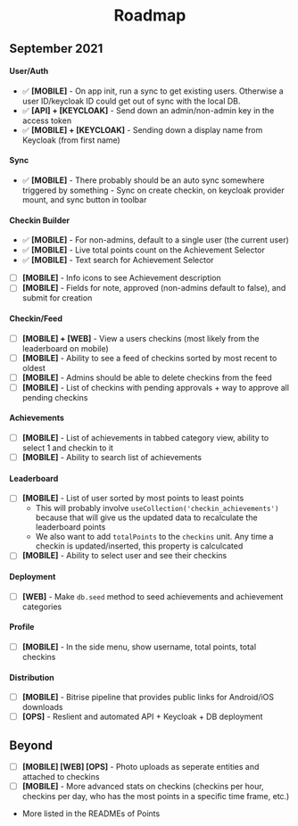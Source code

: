 <h1 align="center">Roadmap</h1>

## September 2021

#### User/Auth

- ✅ **[MOBILE]** - On app init, run a sync to get existing users. Otherwise a user ID/keycloak ID could get out of sync with the local DB.
- ✅ **[API] + [KEYCLOAK]** - Send down an admin/non-admin key in the access token
- ✅ **[MOBILE] + [KEYCLOAK]** - Sending down a display name from Keycloak (from first name)

#### Sync

- ✅ **[MOBILE]** - There probably should be an auto sync somewhere triggered by something - Sync on create checkin, on keycloak provider mount, and sync button in toolbar

#### Checkin Builder

- ✅ **[MOBILE]** - For non-admins, default to a single user (the current user)
- ✅ **[MOBILE]** - Live total points count on the Achievement Selector
- ✅ **[MOBILE]** - Text search for Achievement Selector
- [ ] **[MOBILE]** - Info icons to see Achievement description
- [ ] **[MOBILE]** - Fields for note, approved (non-admins default to false), and submit for creation

#### Checkin/Feed

- [ ] **[MOBILE] + [WEB]** - View a users checkins (most likely from the leaderboard on mobile)
- [ ] **[MOBILE]** - Ability to see a feed of checkins sorted by most recent to oldest
- [ ] **[MOBILE]** - Admins should be able to delete checkins from the feed
- [ ] **[MOBILE]** - List of checkins with pending approvals + way to approve all pending checkins

#### Achievements

- [ ] **[MOBILE]** - List of achievements in tabbed category view, ability to select 1 and checkin to it
- [ ] **[MOBILE]** - Ability to search list of achievements

#### Leaderboard

- [ ] **[MOBILE]** - List of user sorted by most points to least points
  - This will probably involve `useCollection('checkin_achievements')` because that will give us the updated data to recalculate the leaderboard points
  - We also want to add `totalPoints` to the `checkins` unit. Any time a checkin is updated/inserted, this property is calculcated
- [ ] **[MOBILE]** - Ability to select user and see their checkins

#### Deployment

- [ ] **[WEB]** - Make `db.seed` method to seed achievements and achievement categories

#### Profile

- [ ] **[MOBILE]** - In the side menu, show username, total points, total checkins

#### Distribution

- [ ] **[MOBILE]** - Bitrise pipeline that provides public links for Android/iOS downloads
- [ ] **[OPS]** - Reslient and automated API + Keycloak + DB deployment

## Beyond

- [ ] **[MOBILE] [WEB] [OPS]** - Photo uploads as seperate entities and attached to checkins
- [ ] **[MOBILE]** - More advanced stats on checkins (checkins per hour, checkins per day, who has the most points in a specific time frame, etc.)
- More listed in the READMEs of Points
